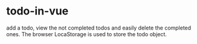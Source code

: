 # todo-in-vue
add a todo, view the not completed todos and easily delete the completed ones.
 The browser LocaStorage is used to store the todo object. 
